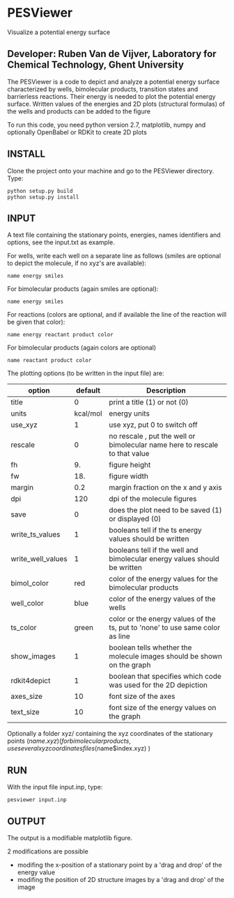 # PESViewer
Visualize a potential energy surface

## Developer: Ruben Van de Vijver, Laboratory for Chemical Technology, Ghent University

The PESViewer is a code to depict and analyze a potential energy surface 
characterized by wells, bimolecular products, transition states and barrierless reactions.
Their energy is needed to plot the potential energy surface. 
Written values of the energies and 2D plots (structural formulas) of the wells and products can be added to the figure 

To run this code, you need python version 2.7, matplotlib, numpy and optionally OpenBabel or RDKit to create 2D plots

## INSTALL

Clone the project onto your machine and go to the PESViewer directory. Type:

    python setup.py build
    python setup.py install 

## INPUT

A text file containing the stationary points, energies, names identifiers and options, see the input.txt as example.

For wells, write each well on a separate line as follows (smiles are optional to depict the molecule, if no xyz's are available):

    name energy smiles

For bimolecular products (again smiles are optional):

    name energy smiles

For reactions (colors are optional, and if available the line of the reaction will be given that color):

    name energy reactant product color

For bimolecular products (again colors are optional)

    name reactant product color


The plotting options (to be written in the input file) are:


| option | default | Description |
| ------- | ------- | ------- |
| title | 0 | print a title (1) or not (0) |
| units | kcal/mol | energy units |
| use_xyz | 1 |use xyz, put 0  to switch off |
| rescale | 0 | no rescale , put the well or bimolecular name here to rescale to that value |
| fh | 9. | figure height |
| fw | 18. | figure width |
| margin | 0.2 | margin fraction on the x and y axis |
| dpi | 120 | dpi of the molecule figures |
| save | 0 | does the plot need to be saved (1) or displayed (0) |
| write_ts_values | 1 | booleans tell if the ts energy values should be written |
| write_well_values | 1 | booleans tell if the well and bimolecular energy values should be written |
| bimol_color | red | color of the energy values for the bimolecular products |
| well_color | blue | color of the energy values of the wells |
| ts_color | green | color or the energy values of the ts, put to 'none' to use same color as line |
| show_images | 1 | boolean tells whether the molecule images should be shown on the graph |
| rdkit4depict | 1 | boolean that specifies which code was used for the 2D depiction |
| axes_size | 10 | font size of the axes |
| text_size | 10 | font size of the energy values on the graph |

Optionally a folder xyz/ containing the xyz coordinates of the stationary points ($name.xyz)
(for bimolecular products, use several xyz coordinates files ($name$index.xyz) )


## RUN

With the input file input.inp, type:

    pesviewer input.inp

## OUTPUT

The output is a modifiable matplotlib figure.

2 modifications are possible
- modifing the x-position of a stationary point by a 'drag and drop' of the energy value
- modifing the position of 2D structure images by a 'drag and drop' of the image

